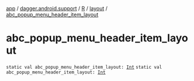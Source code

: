 [app](../../../index.md) / [dagger.android.support](../../index.md) / [R](../index.md) / [layout](index.md) / [abc_popup_menu_header_item_layout](./abc_popup_menu_header_item_layout.md)

# abc_popup_menu_header_item_layout

`static val abc_popup_menu_header_item_layout: `[`Int`](https://kotlinlang.org/api/latest/jvm/stdlib/kotlin/-int/index.html)
`static val abc_popup_menu_header_item_layout: `[`Int`](https://kotlinlang.org/api/latest/jvm/stdlib/kotlin/-int/index.html)